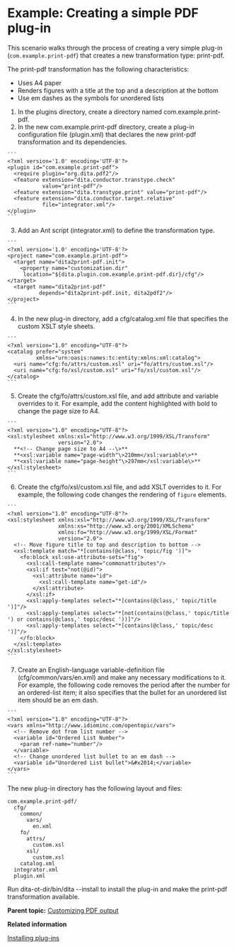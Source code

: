 # Example: Creating a simple PDF plug-in

This scenario walks through the process of creating a very simple plug-in \(`com.example.print-pdf`\) that creates a new transformation type: print-pdf.

The print-pdf transformation has the following characteristics:

-   Uses A4 paper
-   Renders figures with a title at the top and a description at the bottom
-   Use em dashes as the symbols for unordered lists

1.   In the plugins directory, create a directory named com.example.print-pdf. 
2.   In the new com.example.print-pdf directory, create a plug-in configuration file \(plugin.xml\) that declares the new print-pdf transformation and its dependencies. 

    ```
    <?xml version='1.0' encoding='UTF-8'?>
    <plugin id="com.example.print-pdf">
      <require plugin="org.dita.pdf2"/>
      <feature extension="dita.conductor.transtype.check" 
               value="print-pdf"/>
      <feature extension="dita.transtype.print" value="print-pdf"/>
      <feature extension="dita.conductor.target.relative" 
               file="integrator.xml"/>
    </plugin>
    ```

3.   Add an Ant script \(integrator.xml\) to define the transformation type. 

    ```
    <?xml version='1.0' encoding='UTF-8'?>
    <project name="com.example.print-pdf">
      <target name="dita2print-pdf.init">
        <property name="customization.dir" 
         location="${dita.plugin.com.example.print-pdf.dir}/cfg"/></target>
      <target name="dita2print-pdf" 
              depends="dita2print-pdf.init, dita2pdf2"/>
    </project>
    ```

4.   In the new plug-in directory, add a cfg/catalog.xml file that specifies the custom XSLT style sheets. 

    ```
    <?xml version="1.0" encoding="UTF-8"?>
    <catalog prefer="system" 
             xmlns="urn:oasis:names:tc:entity:xmlns:xml:catalog">
      <uri name="cfg:fo/attrs/custom.xsl" uri="fo/attrs/custom.xsl"/>
      <uri name="cfg:fo/xsl/custom.xsl" uri="fo/xsl/custom.xsl"/>
    </catalog>
    ```

5.   Create the cfg/fo/attrs/custom.xsl file, and add attribute and variable overrides to it. For example, add the content highlighted with bold to change the page size to A4.

    ```
    <?xml version="1.0" encoding="UTF-8"?>
    <xsl:stylesheet xmlns:xsl="http://www.w3.org/1999/XSL/Transform"
                    version="2.0">
      **<!-- Change page size to A4 --\>**
      **<xsl:variable name="page-width"\>210mm</xsl:variable\>**
      **<xsl:variable name="page-height"\>297mm</xsl:variable\>**
    </xsl:stylesheet>
    ```

6.   Create the cfg/fo/xsl/custom.xsl file, and add XSLT overrides to it. For example, the following code changes the rendering of `figure` elements.

    ```
    <?xml version="1.0" encoding="UTF-8"?>
    <xsl:stylesheet xmlns:xsl="http://www.w3.org/1999/XSL/Transform"
                    xmlns:xs="http://www.w3.org/2001/XMLSchema"
                    xmlns:fo="http://www.w3.org/1999/XSL/Format"
                    version="2.0">
      <!-- Move figure title to top and description to bottom -->
      <xsl:template match="*[contains(@class,' topic/fig ')]">
        <fo:block xsl:use-attribute-sets="fig">
          <xsl:call-template name="commonattributes"/>
          <xsl:if test="not(@id)">
            <xsl:attribute name="id">
              <xsl:call-template name="get-id"/>
            </xsl:attribute>
          </xsl:if>
          <xsl:apply-templates select="*[contains(@class,' topic/title ')]"/>
          <xsl:apply-templates select="*[not(contains(@class,' topic/title ') or contains(@class,' topic/desc '))]"/>
          <xsl:apply-templates select="*[contains(@class,' topic/desc ')]"/>
        </fo:block>
      </xsl:template>
    </xsl:stylesheet>
    ```

7.   Create an English-language variable-definition file \(cfg/common/vars/en.xml\) and make any necessary modifications to it. For example, the following code removes the period after the number for an ordered-list item; it also specifies that the bullet for an unordered list item should be an em dash.

    ```
    <?xml version="1.0" encoding="UTF-8"?>
    <vars xmlns="http://www.idiominc.com/opentopic/vars">
      <!-- Remove dot from list number -->
      <variable id="Ordered List Number">
        <param ref-name="number"/>
      </variable>
      <!-- Change unordered list bullet to an em dash -->
      <variable id="Unordered List bullet">&#x2014;</variable>
    </vars>
    ```


The new plug-in directory has the following layout and files:

```
com.example.print-pdf/
  cfg/
    common/
      vars/
        en.xml
    fo/
      attrs/
        custom.xsl
      xsl/
        custom.xsl
    catalog.xml
  integrator.xml
  plugin.xml
```

Run dita-ot-dir/bin/dita --install to install the plug-in and make the print-pdf transformation available.

**Parent topic:** [Customizing PDF output](../topics/pdf-customization.md)

**Related information**  


[Installing plug-ins](../topics/plugins-installing.md)

